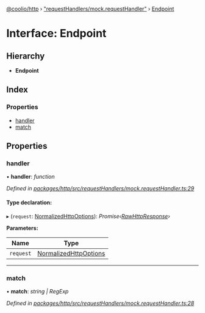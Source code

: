 [@coolio/http](../README.md) › ["requestHandlers/mock.requestHandler"](../modules/_requesthandlers_mock_requesthandler_.md) › [Endpoint](_requesthandlers_mock_requesthandler_.endpoint.md)

# Interface: Endpoint

## Hierarchy

* **Endpoint**

## Index

### Properties

* [handler](_requesthandlers_mock_requesthandler_.endpoint.md#handler)
* [match](_requesthandlers_mock_requesthandler_.endpoint.md#match)

## Properties

###  handler

• **handler**: *function*

*Defined in [packages/http/src/requestHandlers/mock.requestHandler.ts:29](https://github.com/headline-1/coolio/blob/32658f8/packages/http/src/requestHandlers/mock.requestHandler.ts#L29)*

#### Type declaration:

▸ (`request`: [NormalizedHttpOptions](_httpclient_types_.normalizedhttpoptions.md)): *Promise‹[RawHttpResponse](_httpclient_types_.rawhttpresponse.md)›*

**Parameters:**

Name | Type |
------ | ------ |
`request` | [NormalizedHttpOptions](_httpclient_types_.normalizedhttpoptions.md) |

___

###  match

• **match**: *string | RegExp*

*Defined in [packages/http/src/requestHandlers/mock.requestHandler.ts:28](https://github.com/headline-1/coolio/blob/32658f8/packages/http/src/requestHandlers/mock.requestHandler.ts#L28)*
